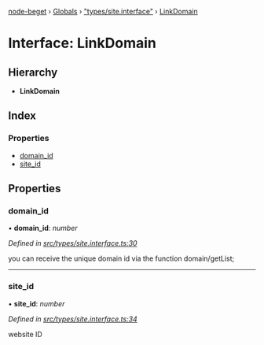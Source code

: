 [node-beget](../README.md) › [Globals](../globals.md) › ["types/site.interface"](../modules/_types_site_interface_.md) › [LinkDomain](_types_site_interface_.linkdomain.md)

# Interface: LinkDomain

## Hierarchy

* **LinkDomain**

## Index

### Properties

* [domain_id](_types_site_interface_.linkdomain.md#domain_id)
* [site_id](_types_site_interface_.linkdomain.md#site_id)

## Properties

###  domain_id

• **domain_id**: *number*

*Defined in [src/types/site.interface.ts:30](https://github.com/olehcambel/node-beget/blob/530258f/src/types/site.interface.ts#L30)*

you can receive the unique domain id via the function domain/getList;

___

###  site_id

• **site_id**: *number*

*Defined in [src/types/site.interface.ts:34](https://github.com/olehcambel/node-beget/blob/530258f/src/types/site.interface.ts#L34)*

website ID
